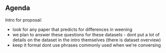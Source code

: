 ## Agenda

Intro for proposal:
* look for any paper that predicts for differences in weening 
* we plan to answer these questions for these datasets - dont put a lot of details on the dataset in the intro themselves (there is dataset overview)
* keep it formal 
dont use phrases commonly used when we're conversing 
